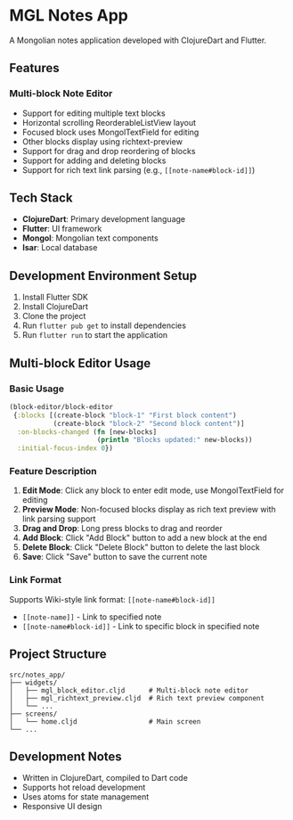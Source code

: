 # MGL Notes App

A Mongolian notes application developed with ClojureDart and Flutter.

## Features

### Multi-block Note Editor
- Support for editing multiple text blocks
- Horizontal scrolling ReorderableListView layout
- Focused block uses MongolTextField for editing
- Other blocks display using richtext-preview
- Support for drag and drop reordering of blocks
- Support for adding and deleting blocks
- Support for rich text link parsing (e.g., `[[note-name#block-id]]`)

## Tech Stack

- **ClojureDart**: Primary development language
- **Flutter**: UI framework
- **Mongol**: Mongolian text components
- **Isar**: Local database

## Development Environment Setup

1. Install Flutter SDK
2. Install ClojureDart
3. Clone the project
4. Run `flutter pub get` to install dependencies
5. Run `flutter run` to start the application

## Multi-block Editor Usage

### Basic Usage

```clojure
(block-editor/block-editor
 {:blocks [(create-block "block-1" "First block content")
           (create-block "block-2" "Second block content")]
  :on-blocks-changed (fn [new-blocks]
                      (println "Blocks updated:" new-blocks))
  :initial-focus-index 0})
```

### Feature Description

1. **Edit Mode**: Click any block to enter edit mode, use MongolTextField for editing
2. **Preview Mode**: Non-focused blocks display as rich text preview with link parsing support
3. **Drag and Drop**: Long press blocks to drag and reorder
4. **Add Block**: Click "Add Block" button to add a new block at the end
5. **Delete Block**: Click "Delete Block" button to delete the last block
6. **Save**: Click "Save" button to save the current note

### Link Format

Supports Wiki-style link format: `[[note-name#block-id]]`

- `[[note-name]]` - Link to specified note
- `[[note-name#block-id]]` - Link to specific block in specified note

## Project Structure

```
src/notes_app/
├── widgets/
│   ├── mgl_block_editor.cljd      # Multi-block note editor
│   ├── mgl_richtext_preview.cljd  # Rich text preview component
│   └── ...
├── screens/
│   └── home.cljd                  # Main screen
└── ...
```

## Development Notes

- Written in ClojureDart, compiled to Dart code
- Supports hot reload development
- Uses atoms for state management
- Responsive UI design
